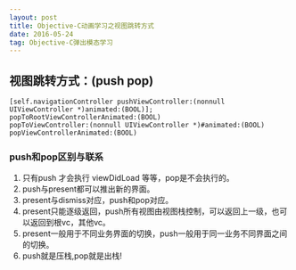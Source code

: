 ```yaml
---
layout: post
title: Objective-C动画学习之视图跳转方式
date: 2016-05-24
tag: Objective-C弹出模态学习
---
```

## 视图跳转方式：(push pop)

```
[self.navigationController pushViewController:(nonnull UIViewController *)animated:(BOOL)];
popToRootViewControllerAnimated:(BOOL)
popToViewController:(nonnull UIViewController *)#animated:(BOOL)
popViewControllerAnimated:(BOOL)
```
### push和pop区别与联系

 1. 只有push 才会执行 viewDidLoad 等等，pop是不会执行的。
 2. push与present都可以推出新的界面。
 3. present与dismiss对应，push和pop对应。
 4. present只能逐级返回，push所有视图由视图栈控制，可以返回上一级，也可以返回到根vc，其他vc。
 5. present一般用于不同业务界面的切换，push一般用于同一业务不同界面之间的切换。
 6. push就是压栈,pop就是出栈!
